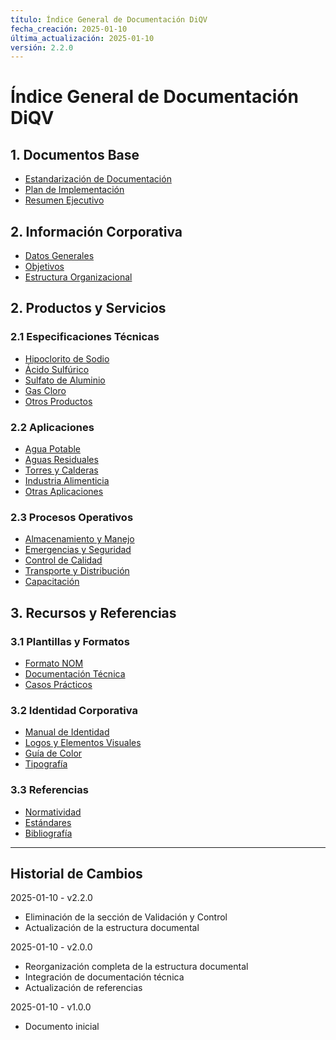 ```yaml
---
título: Índice General de Documentación DiQV
fecha_creación: 2025-01-10
última_actualización: 2025-01-10
versión: 2.2.0
---
```


# Índice General de Documentación DiQV

## 1. Documentos Base
- [Estandarización de Documentación](00_estandarizacion_documentacion.md)
- [Plan de Implementación](00_plan_implementacion.md)
- [Resumen Ejecutivo](00_resumen_ejecutivo.md)

## 2. Información Corporativa
- [Datos Generales](01_datos_generales/00_indice_datos.md)
- [Objetivos](02_objetivos/00_indice_objetivos.md)
- [Estructura Organizacional](03_estructura_organizacional/00_indice_organizacion.md)

## 2. Productos y Servicios

### 2.1 Especificaciones Técnicas
- [Hipoclorito de Sodio](04_productos/especificaciones/01_hipoclorito_sodio.md)
- [Ácido Sulfúrico](04_productos/especificaciones/02_acido_sulfurico.md)
- [Sulfato de Aluminio](04_productos/especificaciones/03_sulfato_aluminio.md)
- [Gas Cloro](04_productos/especificaciones/04_gas_cloro.md)
- [Otros Productos](04_productos/especificaciones/00_indice_productos.md)

### 2.2 Aplicaciones
- [Agua Potable](04_productos/aplicaciones/01_agua_potable.md)
- [Aguas Residuales](04_productos/aplicaciones/02_aguas_residuales.md)
- [Torres y Calderas](04_productos/aplicaciones/03_torres_calderas.md)
- [Industria Alimenticia](04_productos/aplicaciones/04_industria_alimenticia.md)
- [Otras Aplicaciones](04_productos/aplicaciones/00_indice_guias.md)

### 2.3 Procesos Operativos
- [Almacenamiento y Manejo](04_productos/procesos/01_almacenamiento_manejo.md)
- [Emergencias y Seguridad](04_productos/procesos/02_emergencias_seguridad.md)
- [Control de Calidad](04_productos/procesos/03_control_calidad.md)
- [Transporte y Distribución](04_productos/procesos/04_transporte_distribucion.md)
- [Capacitación](04_productos/procesos/05_capacitacion.md)

## 3. Recursos y Referencias

### 3.1 Plantillas y Formatos
- [Formato NOM](05_recursos/plantillas/00_formato_nom.md)
- [Documentación Técnica](05_recursos/plantillas/01_documentacion/01_ficha_tecnica.md)
- [Casos Prácticos](05_recursos/plantillas/01_documentacion/03_caso_practico.md)

### 3.2 Identidad Corporativa
- [Manual de Identidad](05_recursos/marca/01_manual_identidad.md)
- [Logos y Elementos Visuales](05_recursos/marca/02_logos)
- [Guía de Color](05_recursos/marca/03_colores)
- [Tipografía](05_recursos/marca/04_tipografia)

### 3.3 Referencias
- [Normatividad](05_recursos/referencias/01_normatividad)
- [Estándares](05_recursos/referencias/02_estandares)
- [Bibliografía](05_recursos/referencias/03_bibliografia)

---
## Historial de Cambios
2025-01-10 - v2.2.0
- Eliminación de la sección de Validación y Control
- Actualización de la estructura documental

2025-01-10 - v2.0.0
- Reorganización completa de la estructura documental
- Integración de documentación técnica
- Actualización de referencias

2025-01-10 - v1.0.0
- Documento inicial